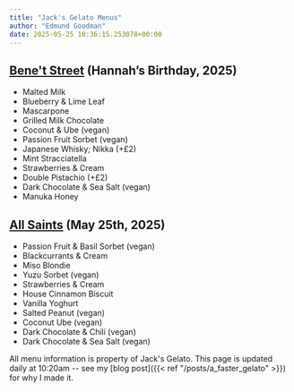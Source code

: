 ```yaml
---
title: "Jack's Gelato Menus"
author: "Edmund Goodman"
date: 2025-05-25 10:36:15.253078+00:00
---
```


## [Bene't Street](https://www.jacksgelato.com/bene-t-street-menu) (Hannah’s Birthday, 2025)

- Malted Milk
- Blueberry & Lime Leaf
- Mascarpone
- Grilled Milk Chocolate
- Coconut & Ube (vegan)
- Passion Fruit Sorbet (vegan)
- Japanese Whisky; Nikka (+£2)
- Mint Stracciatella
- Strawberries & Cream
- Double Pistachio (+£2)
- Dark Chocolate & Sea Salt (vegan)
- Manuka Honey


## [All Saints](https://www.jacksgelato.com/all-saints-menu) (May 25th, 2025)

- Passion Fruit & Basil Sorbet (vegan)
- Blackcurrants & Cream
- Miso Blondie
- Yuzu Sorbet (vegan)
- Strawberries & Cream
- House Cinnamon Biscuit
- Vanilla Yoghurt
- Salted Peanut (vegan)
- Coconut Ube (vegan)
- Dark Chocolate & Chili (vegan)
- Dark Chocolate & Sea Salt (vegan)

All menu information is property of Jack's Gelato. This page is
updated daily at 10:20am -- see my
[blog post]({{< ref "/posts/a_faster_gelato" >}}) for why I made it.
